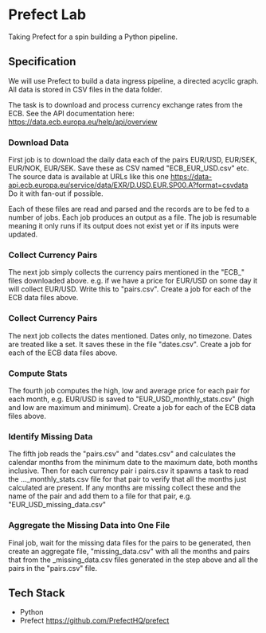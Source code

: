 # Prefect Lab
Taking Prefect for a spin building a Python pipeline.

## Specification
We will use Prefect to build a data ingress pipeline, 
a directed acyclic graph. All data is stored in CSV files in the data folder.

The task is to download and process currency exchange rates from the ECB.
See the API documentation here: <https://data.ecb.europa.eu/help/api/overview>

### Download Data
First job is to download the daily data each of the pairs EUR/USD, EUR/SEK, EUR/NOK, EUR/SEK.
Save these as CSV named "ECB_EUR_USD.csv" etc. 
The source data is available at URLs like this one <https://data-api.ecb.europa.eu/service/data/EXR/D.USD.EUR.SP00.A?format=csvdata>
Do it with fan-out if possible.

Each of these files are read and parsed and the records are to be fed to 
a number of jobs. Each job produces an output as a file. 
The job is resumable meaning it only runs if its output does not exist yet 
or if its inputs were updated. 

### Collect Currency Pairs
The next job simply collects the currency pairs mentioned in the "ECB_" files downloaded above.
e.g. if we have a price for EUR/USD on some day it will collect EUR/USD. Write this to "pairs.csv".
Create a job for each of the ECB data files above.

### Collect Currency Pairs
The next job collects the dates mentioned. Dates only, no timezone.
Dates are treated like a set. It saves these in the file "dates.csv".
Create a job for each of the ECB data files above.

### Compute Stats
The fourth job computes the high, low and average price for each pair
for each month, e.g. EUR/USD is saved to "EUR_USD_monthly_stats.csv" (high and low are maximum and minimum).
Create a job for each of the ECB data files above.

### Identify Missing Data
The fifth job reads the "pairs.csv" and "dates.csv" and calculates the calendar months from
the minimum date to the maximum date, both months inclusive. 
Then for each currency pair i pairs.csv it spawns a task to read the ..._monthly_stats.csv file 
for that pair to verify that all the months just calculated are present. If any months are missing
collect these and the name of the pair and add them to a file for that pair, e.g. "EUR_USD_missing_data.csv"

### Aggregate the Missing Data into One File
Final job, wait for the missing data files for the pairs to be generated, then 
create an aggregate file, "missing_data.csv" with all the months and pairs that from the _missing_data.csv files
generated in the step above and all the pairs in the "pairs.csv" file.


## Tech Stack
- Python
- Prefect <https://github.com/PrefectHQ/prefect>

